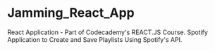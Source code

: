 # Jamming_React_App

React Application - Part of Codecademy's REACT.JS Course. Spotify Application to Create and Save Playlists Using Spotify's API.
